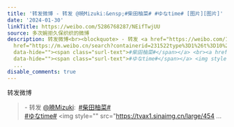 ```yaml
---
title: '转发微博 - 转发 @暁Mizuki:&ensp;#柴田柚菜# #ゆなtime# [图片][图片]'
date: '2024-01-30'
linkTitle: https://weibo.com/5286768287/NEifTwjUU
source: 多次婉拒久保织织的微博
description: 转发微博<br><blockquote> - 转发 <a href="https://weibo.com/1162649274" target="_blank">@暁Mizuki</a>: <a
  href="https://m.weibo.cn/search?containerid=231522type%3D1%26t%3D10%26q%3D%23%E6%9F%B4%E7%94%B0%E6%9F%9A%E8%8F%9C%23&amp;extparam=%23%E6%9F%B4%E7%94%B0%E6%9F%9A%E8%8F%9C%23"
  data-hide=""><span class="surl-text">#柴田柚菜#</span></a> <br><a href="https://m.weibo.cn/search?containerid=231522type%3D1%26t%3D10%26q%3D%23%E3%82%86%E3%81%AAtime%23&amp;extparam=%23%E3%82%86%E3%81%AAtime%23"
  data-hide=""><span class="surl-text">#ゆなtime#</span></a> <img style="" src="https://tvax1.sinaimg.cn/large/454
  ...
disable_comments: true
---
```

转发微博<br><blockquote> - 转发 <a href="https://weibo.com/1162649274" target="_blank">@暁Mizuki</a>: <a href="https://m.weibo.cn/search?containerid=231522type%3D1%26t%3D10%26q%3D%23%E6%9F%B4%E7%94%B0%E6%9F%9A%E8%8F%9C%23&amp;extparam=%23%E6%9F%B4%E7%94%B0%E6%9F%9A%E8%8F%9C%23" data-hide=""><span class="surl-text">#柴田柚菜#</span></a> <br><a href="https://m.weibo.cn/search?containerid=231522type%3D1%26t%3D10%26q%3D%23%E3%82%86%E3%81%AAtime%23&amp;extparam=%23%E3%82%86%E3%81%AAtime%23" data-hide=""><span class="surl-text">#ゆなtime#</span></a> <img style="" src="https://tvax1.sinaimg.cn/large/454 ...